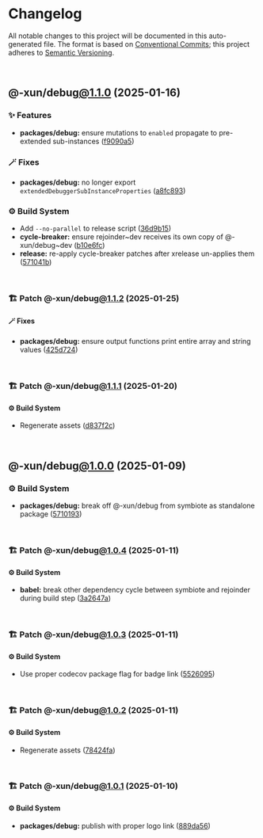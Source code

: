 # Changelog

All notable changes to this project will be documented in this auto-generated
file. The format is based on [Conventional Commits][1];
this project adheres to [Semantic Versioning][2].

<br />

## @-xun/debug[@1.1.0][3] (2025-01-16)

### ✨ Features

- **packages/debug:** ensure mutations to `enabled` propagate to pre-extended sub-instances ([f9090a5][4])

### 🪄 Fixes

- **packages/debug:** no longer export `extendedDebuggerSubInstanceProperties` ([a8fc893][5])

### ⚙️ Build System

- Add `--no-parallel` to release script ([36d9b15][6])
- **cycle-breaker:** ensure rejoinder\~dev receives its own copy of @-xun/debug\~dev ([b10e6fc][7])
- **release:** re-apply cycle-breaker patches after xrelease un-applies them ([571041b][8])

<br />

### 🏗️ Patch @-xun/debug[@1.1.2][9] (2025-01-25)

#### 🪄 Fixes

- **packages/debug:** ensure output functions print entire array and string values ([425d724][10])

<br />

### 🏗️ Patch @-xun/debug[@1.1.1][11] (2025-01-20)

#### ⚙️ Build System

- Regenerate assets ([d837f2c][12])

<br />

## @-xun/debug[@1.0.0][13] (2025-01-09)

### ⚙️ Build System

- **packages/debug:** break off @-xun/debug from symbiote as standalone package ([5710193][14])

<br />

### 🏗️ Patch @-xun/debug[@1.0.4][15] (2025-01-11)

#### ⚙️ Build System

- **babel:** break other dependency cycle between symbiote and rejoinder during build step ([3a2647a][16])

<br />

### 🏗️ Patch @-xun/debug[@1.0.3][17] (2025-01-11)

#### ⚙️ Build System

- Use proper codecov package flag for badge link ([5526095][18])

<br />

### 🏗️ Patch @-xun/debug[@1.0.2][19] (2025-01-11)

#### ⚙️ Build System

- Regenerate assets ([78424fa][20])

<br />

### 🏗️ Patch @-xun/debug[@1.0.1][21] (2025-01-10)

#### ⚙️ Build System

- **packages/debug:** publish with proper logo link ([889da56][22])

[1]: https://conventionalcommits.org
[2]: https://semver.org
[3]: https://github.com/Xunnamius/rejoinder/compare/@-xun/debug@1.0.4...@-xun/debug@1.1.0
[4]: https://github.com/Xunnamius/rejoinder/commit/f9090a50954e176acad599810313bd267fd1ae24
[5]: https://github.com/Xunnamius/rejoinder/commit/a8fc893bb23117400a376d2641b297eb2199956b
[6]: https://github.com/Xunnamius/rejoinder/commit/36d9b15a656e1eed5a50cdfe7fe502a22f0aa57f
[7]: https://github.com/Xunnamius/rejoinder/commit/b10e6fc514367aef02468efe7382c2a09b7d45d5
[8]: https://github.com/Xunnamius/rejoinder/commit/571041bf4746363a1355f6eb2e03d6c31e5b0a18
[9]: https://github.com/Xunnamius/rejoinder/compare/@-xun/debug@1.1.1...@-xun/debug@1.1.2
[10]: https://github.com/Xunnamius/rejoinder/commit/425d724aa61953ac3a112f463314ea824384837e
[11]: https://github.com/Xunnamius/rejoinder/compare/@-xun/debug@1.1.0...@-xun/debug@1.1.1
[12]: https://github.com/Xunnamius/rejoinder/commit/d837f2cf51d0f744b1acb9f03c50dbfbe4361561
[13]: https://github.com/Xunnamius/rejoinder/compare/@-xun/debug@0.0.0-init...@-xun/debug@1.0.0
[14]: https://github.com/Xunnamius/rejoinder/commit/5710193dfcb9e7999fcf2a7c79680d1c61726378
[15]: https://github.com/Xunnamius/rejoinder/compare/@-xun/debug@1.0.3...@-xun/debug@1.0.4
[16]: https://github.com/Xunnamius/rejoinder/commit/3a2647a4383d23c44984f5fba72936f803375d01
[17]: https://github.com/Xunnamius/rejoinder/compare/@-xun/debug@1.0.2...@-xun/debug@1.0.3
[18]: https://github.com/Xunnamius/rejoinder/commit/5526095585c560786bb4716fe2181814ff33c2ac
[19]: https://github.com/Xunnamius/rejoinder/compare/@-xun/debug@1.0.1...@-xun/debug@1.0.2
[20]: https://github.com/Xunnamius/rejoinder/commit/78424fa8f7badb679969f17dc434d2444f557d0d
[21]: https://github.com/Xunnamius/rejoinder/compare/@-xun/debug@1.0.0...@-xun/debug@1.0.1
[22]: https://github.com/Xunnamius/rejoinder/commit/889da569331993385da96d349005064821723a46
